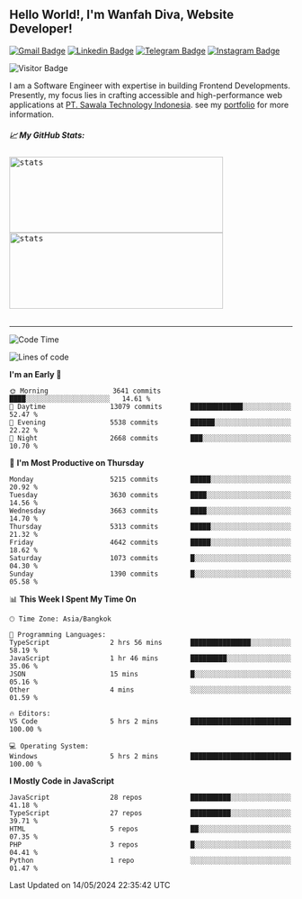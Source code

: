 ## Hello World!, I'm Wanfah Diva, Website Developer!

[![Gmail Badge](https://img.shields.io/badge/-Gmail-white?style=plastic&logo=Gmail&link=mailto:aditputrafirmansyah@gmail.com)](mailto:wanfahdivaa@gmail.com)
[![Linkedin Badge](https://img.shields.io/badge/-LinkedIn-blue?style=plastic&logo=Linkedin&link=https://www.linkedin.com/in/aditputrafirmansyah/)](https://www.linkedin.com/in/wanfahdiva/)
[![Telegram Badge](https://img.shields.io/badge/-Telegram-blue?style=plastic&logo=telegram&link=https://t.me/Adithya_13)](https://t.me/wanfahdiva)
[![Instagram Badge](https://img.shields.io/badge/-Instagram-white?style=plastic&logo=instagram&link=https://www.instagram.com/adithya_firmansyahputra/)](https://www.instagram.com/wnfhdva/)

![Visitor Badge](https://visitor-badge.laobi.icu/badge?page_id=wanfahdiva.wanfahdiva)

<p>
I am a Software Engineer with expertise in building Frontend Developments.
Presently, my focus lies in crafting accessible and high-performance web applications at  <a href="https://sawala/tech" target="_blank">PT. Sawala Technology Indonesia</a>. see my <a href="https://wanfahdiva.me" target="_blank">portfolio</a> for more information.
</p>

<h5 align="left">
  
📈 **My GitHub Stats:**

</h5>

<div align="left">
<kbd>
    <img height="135em" width="380em" alt="stats" src="https://github-readme-streak-stats.herokuapp.com?user=wanfahdiva&theme=tokyonight_duo&hide_border=true&dates=27DDC9" />
</kbd>
<kbd>
    <img height="135em" width="380em" alt="stats" src="https://github-readme-activity-graph.vercel.app/graph?username=wanfahdiva&theme=react&hide_title=true"></kbd>
</div>

<br />

---

<!--START_SECTION:waka-->
![Code Time](http://img.shields.io/badge/Code%20Time-560%20hrs%2043%20mins-blue)

![Lines of code](https://img.shields.io/badge/From%20Hello%20World%20I%27ve%20Written-18.2%20million%20lines%20of%20code-blue)

**I'm an Early 🐤** 

```text
🌞 Morning                3641 commits        ████░░░░░░░░░░░░░░░░░░░░░   14.61 % 
🌆 Daytime                13079 commits       █████████████░░░░░░░░░░░░   52.47 % 
🌃 Evening                5538 commits        ██████░░░░░░░░░░░░░░░░░░░   22.22 % 
🌙 Night                  2668 commits        ███░░░░░░░░░░░░░░░░░░░░░░   10.70 % 
```
📅 **I'm Most Productive on Thursday** 

```text
Monday                   5215 commits        █████░░░░░░░░░░░░░░░░░░░░   20.92 % 
Tuesday                  3630 commits        ████░░░░░░░░░░░░░░░░░░░░░   14.56 % 
Wednesday                3663 commits        ████░░░░░░░░░░░░░░░░░░░░░   14.70 % 
Thursday                 5313 commits        █████░░░░░░░░░░░░░░░░░░░░   21.32 % 
Friday                   4642 commits        █████░░░░░░░░░░░░░░░░░░░░   18.62 % 
Saturday                 1073 commits        █░░░░░░░░░░░░░░░░░░░░░░░░   04.30 % 
Sunday                   1390 commits        █░░░░░░░░░░░░░░░░░░░░░░░░   05.58 % 
```


📊 **This Week I Spent My Time On** 

```text
🕑︎ Time Zone: Asia/Bangkok

💬 Programming Languages: 
TypeScript               2 hrs 56 mins       ███████████████░░░░░░░░░░   58.19 % 
JavaScript               1 hr 46 mins        █████████░░░░░░░░░░░░░░░░   35.06 % 
JSON                     15 mins             █░░░░░░░░░░░░░░░░░░░░░░░░   05.16 % 
Other                    4 mins              ░░░░░░░░░░░░░░░░░░░░░░░░░   01.59 % 

🔥 Editors: 
VS Code                  5 hrs 2 mins        █████████████████████████   100.00 % 

💻 Operating System: 
Windows                  5 hrs 2 mins        █████████████████████████   100.00 % 
```

**I Mostly Code in JavaScript** 

```text
JavaScript               28 repos            ██████████░░░░░░░░░░░░░░░   41.18 % 
TypeScript               27 repos            ██████████░░░░░░░░░░░░░░░   39.71 % 
HTML                     5 repos             ██░░░░░░░░░░░░░░░░░░░░░░░   07.35 % 
PHP                      3 repos             █░░░░░░░░░░░░░░░░░░░░░░░░   04.41 % 
Python                   1 repo              ░░░░░░░░░░░░░░░░░░░░░░░░░   01.47 % 
```




 Last Updated on 14/05/2024 22:35:42 UTC
<!--END_SECTION:waka-->
